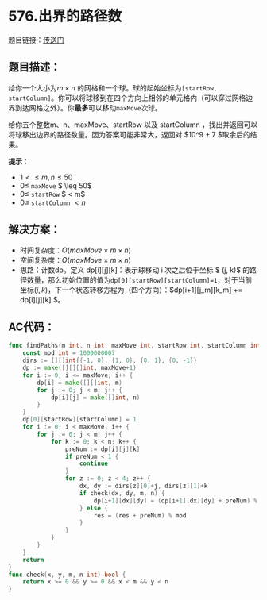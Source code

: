# 576.出界的路径数
题目链接：[传送门](https://leetcode-cn.com/problems/out-of-boundary-paths/)

## 题目描述：

给你一个大小为$m \times n$ 的网格和一个球。球的起始坐标为`[startRow, startColumn]`。你可以将球移到在四个方向上相邻的单元格内（可以穿过网格边界到达网格之外）。你**最多**可以移动`maxMove`次球。

给你五个整数m、n、maxMove、startRow 以及 startColumn ，找出并返回可以将球移出边界的路径数量。因为答案可能非常大，返回对 $10^9 + 7 $取余后的结果。

**提示**：

- $1 <\leq m, n \leq 50$
- $0 \leq$ `maxMove` $ \leq 50$
- $0 \leq$ `startRow` $ < m$
- $0 \leq$ `startColumn` $< n$

## 解决方案：
- 时间复杂度：$O(maxMove \times m \times n)$
- 空间复杂度：$O(maxMove \times m \times n)$
- 思路：计数dp。定义 dp[i][j][k]：表示球移动 i 次之后位于坐标 $ (j, k)$ 的路径数量，那么初始位置的值为`dp[0][startRow][startColumn]=1`，对于当前坐标$(j,k)$，下一个状态转移方程为（四个方向）：$dp[i+1][j_m][k_m] += dp[i][j][k] $。

## AC代码：
```go
func findPaths(m int, n int, maxMove int, startRow int, startColumn int) (res int) {
	const mod int = 1000000007
	dirs := [][]int{{-1, 0}, {1, 0}, {0, 1}, {0, -1}}
	dp := make([][][]int, maxMove+1)
	for i := 0; i <= maxMove; i++ {
		dp[i] = make([][]int, m)
		for j := 0; j < m; j++ {
			dp[i][j] = make([]int, n)
		}
	}
	dp[0][startRow][startColumn] = 1
	for i := 0; i < maxMove; i++ {
		for j := 0; j < m; j++ {
			for k := 0; k < n; k++ {
				preNum := dp[i][j][k]
				if preNum < 1 {
					continue
				}
				for z := 0; z < 4; z++ {
					dx, dy := dirs[z][0]+j, dirs[z][1]+k
					if check(dx, dy, m, n) {
						dp[i+1][dx][dy] = (dp[i+1][dx][dy] + preNum) % mod
					} else {
						res = (res + preNum) % mod
					}
				}
			}
		}
	}
	return
}
func check(x, y, m, n int) bool {
	return x >= 0 && y >= 0 && x < m && y < n
}
```